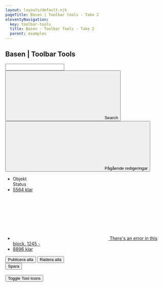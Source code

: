 ```yaml
---
layout: layouts/default.njk
pageTitle: Basen | Toolbar tools - Take 2
eleventyNavigation:
  key: toolbar-tools
  title: Basen - Toolbar Tools - Take 2
  parent: examples
---
```


## Basen | Toolbar Tools

<div id="root">
  <div class="off-canvas-absolute position-right" id="offCanvas" data-off-canvas>
    <div class="grid-container">
      <div class="grid-x grid-padding-x grid-padding-y">
        <div class="cell">
          <select-list v-for="(control, index) in selectControls" :name="control.name" :alternatives="icons" :myid="index" :key="control.name" @option-changed="selectNewControl"></select-list>
        </div>
      </div>
    </div>
  </div>
  <div class="off-canvas-content" data-off-canvas-content>
    
  </div>
  <div class="grid-x grid-padding-x grid-padding-y">
    <div class="toolbar">
      <div class="search">
        <div class="search--inner">
          <input type="text" />
          <button class="button">
            <svg class="svg-icon" aria-hidden="true" focusable="false">
              <use xlink:href="#svg--search-solid" />
            </svg>
            <span class="visually-hidden">Search</span>
          </button>
        </div>
      </div>
      <div class="edits">
        <button class="button dark small clear" :class="{ active : dropdown.isActive }" @click="dropdownTriggered" data-toggle="example-dropdown">
          <svg class="svg-icon"
               :class="{ active : dropdown.isActive }"
               aria-hidden="true"
               focusable="false">
            <use xlink:href="#svg--caret-right-solid" />
          </svg> Pågående redigeringar</button>
        <div class="dropdown-pane" id="example-dropdown" data-dropdown data-auto-focus="true" data-v-offset="13">
          <ul class="edit-layers">
            <li>
              <span class="edit-row">
                <div class="icon"></div>
                <div class="block">Objekt</div>
                <div class="status">Status</div>
              </span>
            </li>
            <li>
              <a href="#" class="edit-row">
                <span class="icon"><i class="fas fa-check-circle"></i></span>
                <span class="block">5564</span>
                <span class="status">klar</span>
              </a>
            </li>
            <li>
              <a href="#" class="edit-row">
                <span class="icon">
                  <svg class="svg-icon error" aria-hidden="true" focusable="false">
                    <use xlink:href="#svg--times-hexagon-solid" />
                  </svg>
                  <span class="visually-hidden">There's an error in this block.</span>
                </span>
                <span class="block">1245</span>
                <span class="status">-</span>
              </a>
            </li>
            <li>
              <a href="#" class="edit-row">
                <span class="icon"><i class="fas fa-check-circle"></i></span>
                <span class="block">8896</span>
                <span class="status">klar</span>
              </a>
            </li>
          </ul>
          <div class="control-panel">
            <button class="button primary small">Publicera alla</button>
            <button class="button clear small">Radera alla</button>
          </div>
        </div>
        <button class="button hollow small">Spara</button>
      </div>
      <div class="tools">
        <toolbar-tool v-for="(control, index) in selectControls" :icons="icons" :selected-item="control.name"></toolbar-tool>
      </div>
    </div>
  </div>
  <br/>
  <button type="button" class="button" data-toggle="offCanvas">Toggle Tool Icons</button>
</div>

<script src="{{ '/js/vue.js' | url }}"></script>
<script src="{{ '/js/vue-toolbar-take-2.js' | url }}"></script>